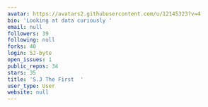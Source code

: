 ```yaml
---
avatar: https://avatars2.githubusercontent.com/u/12145323?v=4
bio: 'Looking at data curiously '
email: null
followers: 39
following: null
forks: 40
login: SJ-byte
open_issues: 1
public_repos: 34
stars: 35
title: 'S.J The First  '
user_type: User
website: null
---
```

